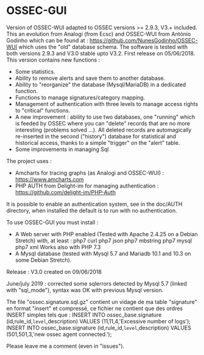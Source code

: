 # OSSEC-GUI
Version of OSSEC-WUI adapted to OSSEC versions >= 2.9.3, V3.+ included.
This an evolution from Analogi (from Ecsc) and OSSEC-WUI from António Godinho which can be found at :
https://github.com/NunesGodinho/OSSEC-WUI which uses the "old" database schema.
The software is tested with both versions 2.9.3 and V3.0 stable upto V3.2.
First release on 05/06/2018.
This version contains new functions :
- Some statistics.
- Ability to remove alerts and save them to another database.
- Ability to "reorganize" the database (Mysql/MariaDB) in a dedicated function.
- Functions to manage signatures/category mapping.
- Management of authentication with three levels to manage access rights to "critical" functions.
- A new improvement : ability to use two databases, one "running" which is feeded by OSSEC where you can "delete" records that are no more interesting (problems solved ...). 
All deleted records are automagically re-inserted in the second ("history") database for statistical and historical access, thanks to a simple "trigger" on the "alert" table.
- Some improvements in managing Sql

The project uses :
- Amcharts for tracing graphs (as Analogi and OSSEC-WUI) : https://www.amcharts.com
- PHP AUTH from Delight-im for managing authentication : https://github.com/delight-im/PHP-Auth

It is possible to enable an authentication system, see in the doc/AUTH directory, when installed the default is to run with no authentication. 

To use OSSEC-GUI you must install : 
- A Web server with PHP enabled (Tested with Apache 2.4.25 on a Debian Stretch) with, at least :
  php7 curl
  php7 json
  php7 mbstring
  php7 mysql
  php7 xml
  Works also with PHP 7.3
- A Mysql database (tested with Mysql 5.7 and Mariadb 10.1 and 10.3 on some Debian Stretch).

Release : V3.0 created on 09/06/2018

June/july 2019 : corrected some sqlerrors detected by Mysql 5.7 (linked with "sql_mode"), syntax was OK 
with previous Mysql version.

The file "ossec.signature.sql.gz" contient un vidage de ma table "signature" en format "insert" et compressé, ce fichier ne contient que des ordres INSERT simples tels que :
INSERT INTO ossec_base.signature (id,rule_id,`level`,description) VALUES (11,11,4,'Excessive number of logs');
INSERT INTO ossec_base.signature (id,rule_id,`level`,description) VALUES (501,501,3,'new ossec agent connected.');



Please leave me a comment (even in "issues").
